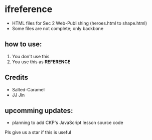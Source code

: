 # ifreference

- HTML files for Sec 2 Web-Publishing (heroes.html to shape.html)
- Some files are not complete; only backbone

## how to use:
1. You don't use this
2. You use this as **REFERENCE**


## Credits

 - Salted-Caramel
 - JJ Jin

## upcomming updates:

 - planning to add CKP's JavaScript lesson source code


Pls give us a star if this is useful
